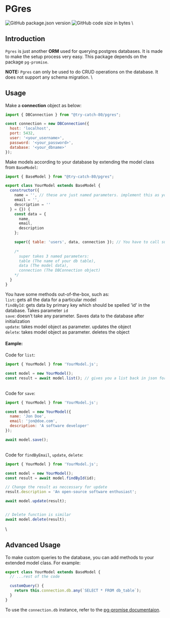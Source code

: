 # PGres
![GitHub package.json version](https://img.shields.io/github/package-json/v/Ashik80/pgres)
![GitHub code size in bytes](https://img.shields.io/github/languages/code-size/Ashik80/pgres)
\

## Introduction

`Pgres` is just another **ORM** used for querying postgres databases. It is made to make the setup process very easy. This package depends on the package `pg-promise`.

**NOTE:** `Pgres` can only be used to do CRUD operations on the database. It does not support any schema migration.
\

## Usage

Make a **connection** object as below:

```javascript
import { DBConnection } from "@try-catch-80/pgres";

const connection = new DBConnection({
  host: 'localhost',
  port: 5432,
  user: '<your_username>',
  password: '<your_password>',
  database: '<your_dbname>'
});
```

Make models according to your database by extending the model class from `BaseModel`:

```javascript
import { BaseModel } from "@try-catch-80/pgres";

export class YourModel extends BaseModel {
  constructor({
    name = '', // these are just named parameters. implement this as you like
    email = '',
    description = ''
  } = {}) {
    const data = {
      name,
      email,
      description
    };

    super({ table: 'users', data, connection }); // You have to call super() to pass the necessary data to BaseModel
    
    /*
      super takes 3 named parameters:
      table (The name of your db table),
      data (The model data),
      connection (The DBConnection object)
    */
  }
}
```

You have some methods out-of-the-box, such as:\
`list`: gets all the data for a particular model\
`findById`: gets data by primary key which should be spelled 'id' in the database. Takes parameter `id`\
`save`: doesn't take any parameter. Saves data to the database after initialization\
`update`: takes model object as parameter. updates the object\
`delete`: takes model object as parameter. deletes the object

#### Eample:
Code for `list`:
```javascript
import { YourModel } from 'YourModel.js';

const model = new YourModel();
const result = await model.list(); // gives you a list back in json format
```
\
Code for `save`:
```javascript
import { YourModel } from 'YourModel.js';

const model = new YourModel({
  name: 'Jon Doe',
  email: 'jon@doe.com',
  description: 'A software developer'
});

await model.save();
```
\
Code for `findByEmail`, `update`, `delete`:
```javascript
import { YourModel } from 'YourModel.js';

const model = new YourModel();
const result = await model.findById(id);

// Change the result as neccessary for update
result.description = 'An open-source software enthusiast';

await model.update(result);


// Delete function is similar
await model.delete(result);
```
\

## Advanced Usage

To make custom queries to the database, you can add methods to your extended model class.
For example:
```javascript
export class YourModel extends BaseModel {
  // ...rest of the code

  customQuery() {
    return this.connection.db.any(`SELECT * FROM db_table`);
  }
}
```

To use the `connection.db` instance, refer to the [pg-promise documentaion](http://vitaly-t.github.io/pg-promise/index.html).

